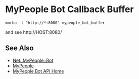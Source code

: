 # MyPeople Bot Callback Buffer

    morbo -l "http://*:8080" mypeople_bot_buffer

and see http://HOST:8080/

## See Also ##

* [Net::MyPeople::Bot](https://metacpan.org/module/Net::MyPeople::Bot)
* [MyPeople](https://mypeople.daum.net/mypeople/web/main.do)
* [MyPeople Bot API Home](http://dna.daum.net/apis/mypeople)
